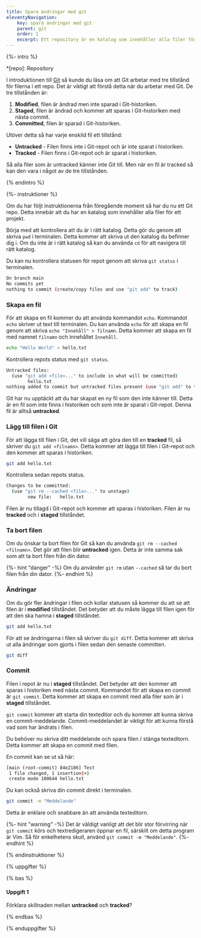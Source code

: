 ```yaml
---
title: Spara ändringar med git
eleventyNavigation:
    key: spara ändringar med git
    parent: git
    order: 1
    excerpt: Ett repository är en katalog som innehåller alla filer för ett projekt.
---
```


{%- intro %}

*[repo]: Repository

I introduktionen till [Git](/introduktion/vad-ar/git-versionshantering/) så kunde du läsa om att Git arbetar med tre tillstånd för filerna i ett repo. Det är viktigt att förstå detta när du arbetar med Git. De tre tillstånden är:

1. **Modified**, filen är ändrad men inte sparad i Git-historiken.
2. **Staged**, filen är ändrad och kommer att sparas i Git-historiken med nästa commit.
3. **Committed**, filen är sparad i Git-historiken.

Utöver detta så har varje enskild fil ett tillstånd:

-   **Untracked** - Filen finns inte i Git-repot och är inte sparat i historiken.
-   **Tracked** - Filen finns i Git-repot och är sparat i historiken.

Så alla filer som är untracked känner inte Git till. Men när en fil är tracked så kan den vara i något av de tre tillstånden.

{% endintro %}

{%- instruktioner %}

Om du har följt instruktionerna från föregående moment så har du nu ett Git repo. Detta innebär att du har en katalog som innehåller alla filer för ett projekt.

Börja med att kontrollera att du är i rätt katalog. Detta gör du genom att skriva `pwd` i terminalen. Detta kommer att skriva ut den katalog du befinner dig i. Om du inte är i rätt katalog så kan du använda `cd` för att navigera till rätt katalog.

Du kan nu kontrollera statusen för repot genom att skriva `git status` i terminalen.

```bash
On branch main
No commits yet
nothing to commit (create/copy files and use "git add" to track)
```

### Skapa en fil

För att skapa en fil kommer du att använda kommandot `echo`. Kommandot `echo` skriver ut text till terminalen. Du kan använda `echo` för att skapa en fil genom att skriva `echo "Innehåll" > filnamn`. Detta kommer att skapa en fil med namnet `filnamn` och innehållet `Innehåll`.

```bash
echo "Hello World" > hello.txt
```

Kontrollera repots status med `git status`.

```bash
Untracked files:
  (use "git add <file>..." to include in what will be committed)
        hello.txt
nothing added to commit but untracked files present (use "git add" to track)
```

Git har nu upptäckt att du har skapat en ny fil som den inte känner till. Detta är en fil som inte finns i historiken och som inte är sparat i Git-repot. Denna fil är alltså **untracked**.

### Lägg till filen i Git

För att lägga till filen i Git, det vill säga att göra den till en **tracked** fil, så skriver du `git add <filnamn>`. Detta kommer att lägga till filen i Git-repot och den kommer att sparas i historiken.

```bash
git add hello.txt
```

Kontrollera sedan repots status.

```bash
Changes to be committed:
  (use "git rm --cached <file>..." to unstage)
        new file:   hello.txt
```

Filen är nu tillagd i Git-repot och kommer att sparas i historiken. Filen är nu **tracked** och i **staged** tillståndet.

### Ta bort filen

Om du önskar ta bort filen för Git så kan du använda `git rm --cached <filnamn>`. Det gör att filen blir **untracked** igen. Detta är inte samma sak som att ta bort filen från din dator.

{%- hint "danger" -%}
Om du använder `git rm` utan `--cached` så tar du bort filen från din dator.
{%- endhint %}

### Ändringar

Om du gör fler ändringar i filen och kollar statusen så kommer du att se att filen är i **modified** tillståndet. Det betyder att du måste lägga till filen igen för att den ska hamna i **staged** tillståndet.

```bash
git add hello.txt
```

För att se ändringarna i filen så skriver du `git diff`. Detta kommer att skriva ut alla ändringar som gjorts i filen sedan den senaste committen.

```bash
git diff
```

### Commit

Filen i repot är nu i **staged** tillståndet. Det betyder att den kommer att sparas i historiken med nästa commit. Kommandot för att skapa en commit är `git commit`. Detta kommer att skapa en commit med alla filer som är i **staged** tillståndet.

`git commit` kommer att starta din texteditor och du kommer att kunna skriva en commit-meddelande. Commit-meddelandet är viktigt för att kunna förstå vad som har ändrats i filen.

Du behöver nu skriva ditt meddelande och spara filen / stänga texteditorn. Detta kommer att skapa en commit med filen.

En commit kan se ut så här:

```bash
[main (root-commit) 84e2186] Test
 1 file changed, 1 insertion(+)
 create mode 100644 hello.txt
```

Du kan också skriva din commit direkt i terminalen.

```bash
git commit -m "Meddelande"
```

Detta är enklare och snabbare än att använda texteditorn.

{%- hint "warning" -%}
Det är väldigt vanligt att det blir stor förvirring när `git commit` körs och textredigeraren öppnar en fil, särskilt om detta program är Vim. Så för enkelhetens skull, använd `git commit -m "Meddelande"`.
{%- endhint %}

{% endinstruktioner %}

{% uppgifter %}

{% bas %}

#### Uppgift 1

Förklara skillnaden mellan **untracked** och **tracked**?

{% endbas %}

{% enduppgifter %}
